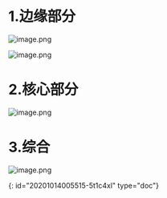 # 1.边缘部分

![image.png](20201014005958-34hri9b-image.png)

![image.png](20201014010024-ha9bu5k-image.png)

# 2.核心部分

![image.png](20201014010038-er0t49u-image.png)

# 3.综合

![image.png](20201014015959-ihtr5tf-image.png)


{: id="20201014005515-5t1c4xl" type="doc"}
